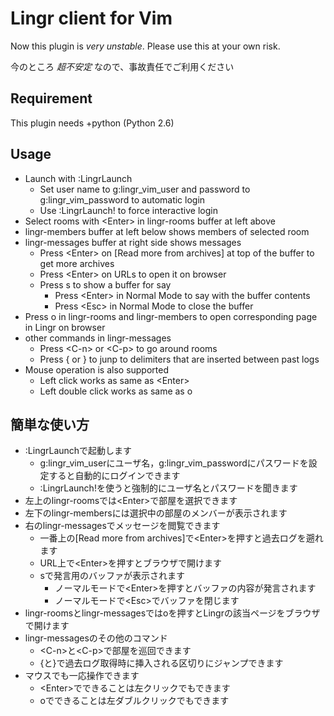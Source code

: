 # Lingr client for Vim
Now this plugin is *very unstable*. Please use this at your own risk.

今のところ *超不安定* なので、事故責任でご利用ください

## Requirement
This plugin needs +python (Python 2.6)

## Usage
* Launch with :LingrLaunch
  * Set user name to g:lingr_vim_user and password to g:lingr_vim_password to automatic login
  * Use :LingrLaunch! to force interactive login
* Select rooms with &lt;Enter&gt; in lingr-rooms buffer at left above
* lingr-members buffer at left below shows members of selected room
* lingr-messages buffer at right side shows messages
  * Press &lt;Enter&gt; on [Read more from archives] at top of the buffer
    to get more archives
  * Press &lt;Enter&gt; on URLs to open it on browser
  * Press s to show a buffer for say
    * Press &lt;Enter&gt; in Normal Mode to say with the buffer contents
    * Press &lt;Esc&gt; in Normal Mode to close the buffer
* Press o in lingr-rooms and lingr-members to open corresponding page
  in Lingr on browser
* other commands in lingr-messages
  * Press &lt;C-n&gt; or &lt;C-p&gt; to go around rooms
  * Press { or } to junp to delimiters that are inserted between past logs
* Mouse operation is also supported
  * Left click works as same as &lt;Enter&gt;
  * Left double click works as same as o

## 簡単な使い方
* :LingrLaunchで起動します
  * g:lingr_vim_userにユーザ名，g:lingr_vim_passwordにパスワードを設定すると自動的にログインできます
  * :LingrLaunch!を使うと強制的にユーザ名とパスワードを聞きます
* 左上のlingr-roomsでは&lt;Enter&gt;で部屋を選択できます
* 左下のlingr-membersには選択中の部屋のメンバーが表示されます
* 右のlingr-messagesでメッセージを閲覧できます
  * 一番上の[Read more from archives]で&lt;Enter&gt;を押すと過去ログを遡れます
  * URL上で&lt;Enter&gt;を押すとブラウザで開けます
  * sで発言用のバッファが表示されます
    * ノーマルモードで&lt;Enter&gt;を押すとバッファの内容が発言されます
    * ノーマルモードで&lt;Esc&gt;でバッファを閉じます
* lingr-roomsとlingr-messagesではoを押すとLingrの該当ページをブラウザで開けます
* lingr-messagesのその他のコマンド
  * &lt;C-n&gt;と&lt;C-p&gt;で部屋を巡回できます
  * {と}で過去ログ取得時に挿入される区切りにジャンプできます
* マウスでも一応操作できます
  * &lt;Enter&gt;でできることは左クリックでもできます
  * oでできることは左ダブルクリックでもできます
